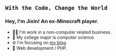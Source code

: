 `With the Code, Change the World`
------
### Hey, I'm Jixin! An ex-Minecraft player.

- 🧑‍💻 I'm work in a non-computer related business.
- 🏫 My college major is computer science.
- 🌐 I'm focusing on [my blog](https://shangjixin.com).
- 📌 Web development / PHP.

<!--
**ShangJixin/ShangJixin** is a ✨ _special_ ✨ repository because its `README.md` (this file) appears on your GitHub profile.

Here are some ideas to get you started:

- 🔭 I’m currently working on ...
- 🌱 I’m currently learning ...
- 👯 I’m looking to collaborate on ...
- 🤔 I’m looking for help with ...
- 💬 Ask me about ...
- 📫 How to reach me: ...
- 😄 Pronouns: ...
- ⚡ Fun fact: ...
-->
